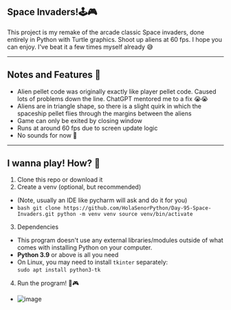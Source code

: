 ## Space Invaders!🕹️🎮

This project is my remake of the arcade classic Space invaders, done entirely in Python with
Turtle graphics. Shoot up aliens at 60 fps. I hope you can enjoy. I've beat it a few times myself already 😅

---

## Notes and Features 🤠
- Alien pellet code was originally exactly like player pellet code. Caused lots of problems down the line. ChatGPT mentored me to a fix 😭😭
- Aliens are in triangle shape, so there is a slight quirk in which the spaceship pellet flies through the margins between the aliens
- Game can only be exited by closing window
- Runs at around 60 fps due to screen update logic
- No sounds for now 🥲
---
## I wanna play! How? 🙏
1. Clone this repo or download it
2. Create a venv (optional, but recommended)
  - (Note, usually an IDE like pycharm will ask and do it for you)
  - ```bash git clone https://github.com/HolaSenorPython/Day-95-Space-Invaders.git python -m venv venv source venv/bin/activate```
3. Dependencies
  - This program doesn't use any external libraries/modules outside of what comes with installing Python on your computer.
  - **Python 3.9** or above is all you need
  - On Linux, you may need to install `tkinter` separately:  
  `sudo apt install python3-tk`
4. Run the program! 🚀🎮

- ![image](https://github.com/user-attachments/assets/da84f8da-3e4e-48cf-9372-dd7b2bdcbb24)

